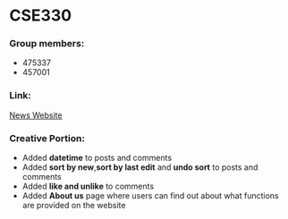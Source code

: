 # CSE330
### Group members:
 - 475337
 - 457001
 
### Link: 
[News Website](http://ec2-3-21-230-111.us-east-2.compute.amazonaws.com/~yuetongchen/module3-group/login.php)

### Creative Portion:
 - Added **datetime** to posts and comments
 - Added **sort by new**,**sort by last edit** and **undo sort** to posts and comments
 - Added **like and unlike** to comments
 - Added **About us** page where users can find out about what functions are provided on the website
 
